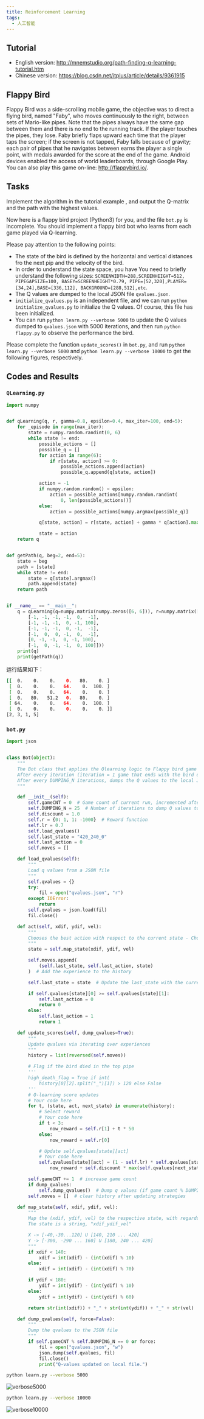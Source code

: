 ```yaml
---
title: Reinforcement Learning
tags:
  - 人工智能
---
```


## Tutorial

- English version: <http://mnemstudio.org/path-finding-q-learning-tutorial.htm>
- Chinese version: <https://blog.csdn.net/itplus/article/details/9361915>

## Flappy Bird

Flappy Bird was a side-scrolling mobile game, the objective was to direct a flying bird, named "Faby", who moves continuously to the right, between sets of Mario-like pipes. Note that the pipes always have the same gap between them and there is no end to the running track. If the player touches the pipes, they lose. Faby briefly flaps upward each time that the player taps the screen; if the screen is not tapped, Faby falls because of gravity; each pair of pipes that he navigates between earns the player a single point, with medals awarded for the score at the end of the game. Android devices enabled the access of world leaderboards, through Google Play. You can also play this game on-line: <http://flappybird.io/>.

## Tasks

Implement the algorithm in the tutorial example , and output the Q-matrix and the path with the highest values.

Now here is a flappy bird project (Python3) for you, and the file `bot.py` is incomplete. You should implement a flappy bird bot who learns from each game played via Q-learning.

Please pay attention to the following points:

- The state of the bird is defined by the horizontal and vertical distances fro the next pip and the velocity of the bird.
- In order to understand the state space, you have You need to briefly understand the following sizes: `SCREENWIDTH=288,SCREENHEIGHT=512, PIPEGAPSIZE=100, BASEY=SCREENHEIGHT*0.79, PIPE=[52,320],PLAYER=[34,24],BASE=[336,112], BACKGROUND=[288,512],etc`.
- The Q values are dumped to the local JSON file `qvalues.json`.
- `initialize_qvalues.py` is an independent file, and we can run `python initialize_qvalues.py` to initialize the Q values. Of course, this file has been initialized.
- You can run `python learn.py --verbose 5000` to update the Q values dumped to `qvalues.json` with 5000 iterations, and then run `python flappy.py` to observe the performance the bird.

Please complete the function `update_scores()` in `bot.py`, and run `python learn.py --verbose 5000` and `python learn.py --verbose 10000` to get the following figures, respectively.

## Codes and Results

### `QLearning.py`

```python
import numpy


def qLearning(q, r, gamma=0.8, epsilon=0.4, max_iter=100, end=5):
    for _episode in range(max_iter):
        state = numpy.random.randint(0, 6)
        while state != end:
            possible_actions = []
            possible_q = []
            for action in range(6):
                if r[state, action] >= 0:
                    possible_actions.append(action)
                    possible_q.append(q[state, action])

            action = -1
            if numpy.random.random() < epsilon:
                action = possible_actions[numpy.random.randint(
                    0, len(possible_actions))]
            else:
                action = possible_actions[numpy.argmax(possible_q)]

            q[state, action] = r[state, action] + gamma * q[action].max()

            state = action
    return q


def getPath(q, beg=2, end=5):
    state = beg
    path = [state]
    while state != end:
        state = q[state].argmax()
        path.append(state)
    return path


if __name__ == "__main__":
    q = qLearning(q=numpy.matrix(numpy.zeros([6, 6])), r=numpy.matrix([
        [-1, -1, -1, -1,  0,  -1],
        [-1, -1, -1,  0, -1, 100],
        [-1, -1, -1,  0, -1,  -1],
        [-1,  0,  0, -1,  0,  -1],
        [0, -1, -1,  0, -1, 100],
        [-1,  0, -1, -1,  0, 100]]))
    print(q)
    print(getPath(q))
```

运行结果如下：

```bash
[[  0.    0.    0.    0.   80.    0. ]
 [  0.    0.    0.   64.    0.  100. ]
 [  0.    0.    0.   64.    0.    0. ]
 [  0.   80.   51.2   0.   80.    0. ]
 [ 64.    0.    0.   64.    0.  100. ]
 [  0.    0.    0.    0.    0.    0. ]]
[2, 3, 1, 5]
```

### `bot.py`

```python
import json


class Bot(object):
    """
    The Bot class that applies the Qlearning logic to Flappy bird game
    After every iteration (iteration = 1 game that ends with the bird dying) updates Q values
    After every DUMPING_N iterations, dumps the Q values to the local JSON file
    """

    def __init__(self):
        self.gameCNT = 0  # Game count of current run, incremented after every death
        self.DUMPING_N = 25  # Number of iterations to dump Q values to JSON after
        self.discount = 1.0
        self.r = {0: 1, 1: -1000}  # Reward function
        self.lr = 0.7
        self.load_qvalues()
        self.last_state = "420_240_0"
        self.last_action = 0
        self.moves = []

    def load_qvalues(self):
        """
        Load q values from a JSON file
        """
        self.qvalues = {}
        try:
            fil = open("qvalues.json", "r")
        except IOError:
            return
        self.qvalues = json.load(fil)
        fil.close()

    def act(self, xdif, ydif, vel):
        """
        Chooses the best action with respect to the current state - Chooses 0 (don't flap) to tie-break
        """
        state = self.map_state(xdif, ydif, vel)

        self.moves.append(
            (self.last_state, self.last_action, state)
        )  # Add the experience to the history

        self.last_state = state  # Update the last_state with the current state

        if self.qvalues[state][0] >= self.qvalues[state][1]:
            self.last_action = 0
            return 0
        else:
            self.last_action = 1
            return 1

    def update_scores(self, dump_qvalues=True):
        """
        Update qvalues via iterating over experiences
        """
        history = list(reversed(self.moves))

        # Flag if the bird died in the top pipe
        '''
        high_death_flag = True if int(
            history[0][2].split("_")[1]) > 120 else False
        '''
        # Q-learning score updates
        # Your code here
        for t, (state, act, next_state) in enumerate(history):
            # Select reward
            # Your code here
            if t < 3:
                now_reward = self.r[1] + t * 50
            else:
                now_reward = self.r[0]

            # Update self.qvalues[state][act]
            # Your code here
            self.qvalues[state][act] = (1 - self.lr) * self.qvalues[state][act] + self.lr * (
                now_reward + self.discount * max(self.qvalues[next_state]))

        self.gameCNT += 1  # increase game count
        if dump_qvalues:
            self.dump_qvalues()  # Dump q values (if game count % DUMPING_N == 0)
        self.moves = []  # clear history after updating strategies

    def map_state(self, xdif, ydif, vel):
        """
        Map the (xdif, ydif, vel) to the respective state, with regards to the grids
        The state is a string, "xdif_ydif_vel"

        X -> [-40,-30...120] U [140, 210 ... 420]
        Y -> [-300, -290 ... 160] U [180, 240 ... 420]
        """
        if xdif < 140:
            xdif = int(xdif) - (int(xdif) % 10)
        else:
            xdif = int(xdif) - (int(xdif) % 70)

        if ydif < 180:
            ydif = int(ydif) - (int(ydif) % 10)
        else:
            ydif = int(ydif) - (int(ydif) % 60)

        return str(int(xdif)) + "_" + str(int(ydif)) + "_" + str(vel)

    def dump_qvalues(self, force=False):
        """
        Dump the qvalues to the JSON file
        """
        if self.gameCNT % self.DUMPING_N == 0 or force:
            fil = open("qvalues.json", "w")
            json.dump(self.qvalues, fil)
            fil.close()
            print("Q-values updated on local file.")
```

```bash
python learn.py --verbose 5000
```

![verbose5000](/assets/image/2019-12-19-1.jpg)

```bash
python learn.py --verbose 10000
```

![verbose10000](/assets/image/2019-12-19-2.jpg)
